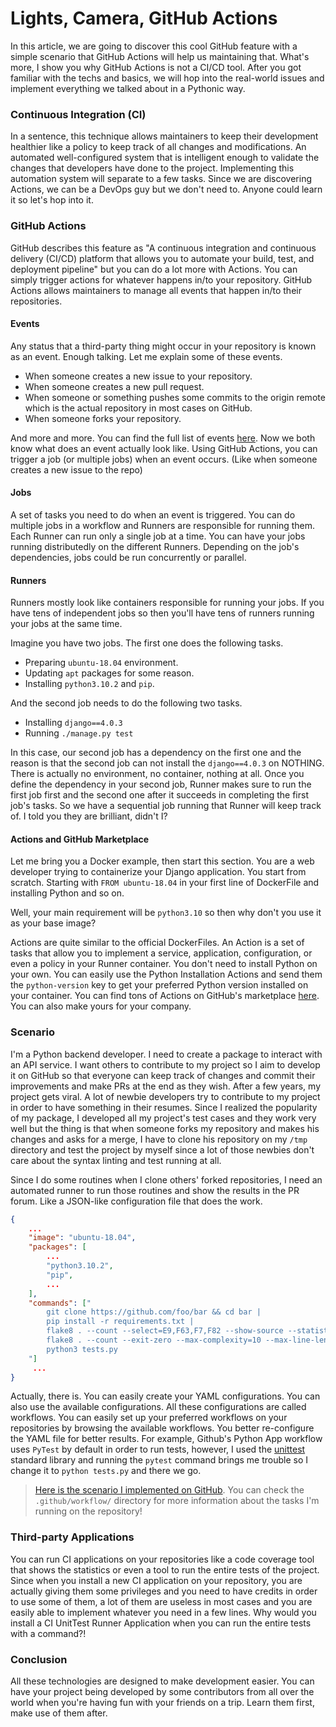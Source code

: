 # Lights, Camera, GitHub Actions

In this article, we are going to discover this cool GitHub feature with a simple scenario that GitHub Actions will help us maintaining that. What's more, I show you why GitHub Actions is not a CI/CD tool. After you got familiar with the techs and basics, we will hop into the real-world issues and implement everything we talked about in a Pythonic way.

### Continuous Integration (CI)
In a sentence, this technique allows maintainers to keep their development healthier like a policy to keep track of all changes and modifications. An automated well-configured system that is intelligent enough to validate the changes that developers have done to the project. Implementing this automation system will separate to a few tasks. Since we are discovering Actions, we can be a DevOps guy but we don't need to. Anyone could learn it so let's hop into it.

### GitHub Actions
GitHub describes this feature as "A continuous integration and continuous delivery (CI/CD) platform that allows you to automate your build, test, and deployment pipeline" but you can do a lot more with Actions. You can simply trigger actions for whatever happens in/to your repository. GitHub Actions allows maintainers to manage all events that happen in/to their repositories.

#### Events
Any status that a third-party thing might occur in your repository is known as an event. Enough talking. Let me explain some of these events.

* When someone creates a new issue to your repository.
* When someone creates a new pull request.
* When someone or something pushes some commits to the origin remote which is the actual repository in most cases on GitHub.
* When someone forks your repository.

And more and more. You can find the full list of events [here](https://docs.github.com/en/actions/using-workflows/events-that-trigger-workflows). Now we both know what does an event actually look like. Using GitHub Actions, you can trigger a job (or multiple jobs) when an event occurs. (Like when someone creates a new issue to the repo)

#### Jobs
A set of tasks you need to do when an event is triggered. You can do multiple jobs in a workflow and Runners are responsible for running them. Each Runner can run only a single job at a time. You can have your jobs running distributedly on the different Runners. Depending on the job's dependencies, jobs could be run concurrently or parallel.

#### Runners
Runners mostly look like containers responsible for running your jobs. If you have tens of independent jobs so then you'll have tens of runners running your jobs at the same time.

Imagine you have two jobs. The first one does the following tasks.

* Preparing `ubuntu-18.04` environment.
* Updating `apt` packages for some reason.
* Installing `python3.10.2` and `pip`.

And the second job needs to do the following two tasks.

* Installing `django==4.0.3`
* Running `./manage.py test`

In this case, our second job has a dependency on the first one and the reason is that the second job can not install the `django==4.0.3` on NOTHING. There is actually no environment, no container, nothing at all. Once you define the dependency in your second job, Runner makes sure to run the first job first and the second one after it succeeds in completing the first job's tasks. So we have a sequential job running that Runner will keep track of. I told you they are brilliant, didn't I?

#### Actions and GitHub Marketplace
Let me bring you a Docker example, then start this section. You are a web developer trying to containerize your Django application. You start from scratch. Starting with `FROM ubuntu-18.04` in your first line of DockerFile and installing Python and so on.

Well, your main requirement will be `python3.10` so then why don't you use it as your base image?

Actions are quite similar to the official DockerFiles. An Action is a set of tasks that allow you to implement a service, application, configuration, or even a policy in your Runner container. You don't need to install Python on your own. You can easily use the Python Installation Actions and send them the `python-version` key to get your preferred Python version installed on your container. You can find tons of Actions on GitHub's marketplace [here](https://github.com/actions). You can also make yours for your company.

### Scenario
I'm a Python backend developer. I need to create a package to interact with an API service. I want others to contribute to my project so I aim to develop it on GitHub so that everyone can keep track of changes and commit their improvements and make PRs at the end as they wish. After a few years, my project gets viral. A lot of newbie developers try to contribute to my project in order to have something in their resumes. Since I realized the popularity of my package, I developed all my project's test cases and they work very well but the thing is that when someone forks my repository and makes his changes and asks for a merge, I have to clone his repository on my `/tmp` directory and test the project by myself since a lot of those newbies don't care about the syntax linting and test running at all.

Since I do some routines when I clone others' forked repositories, I need an automated runner to run those routines and show the results in the PR forum. Like a JSON-like configuration file that does the work.

```json
{
    ...
    "image": "ubuntu-18.04",
    "packages": [
        ...
        "python3.10.2",
        "pip",
        ...
    ],
    "commands": ["
        git clone https://github.com/foo/bar && cd bar |
        pip install -r requirements.txt |
        flake8 . --count --select=E9,F63,F7,F82 --show-source --statistics |
        flake8 . --count --exit-zero --max-complexity=10 --max-line-length=127 --statistics |
        python3 tests.py
    "]
     ...
}
```

Actually, there is. You can easily create your YAML configurations. You can also use the available configurations. All these configurations are called workflows. You can easily set up your preferred workflows on your repositories by browsing the available workflows. You better re-configure the YAML file for better results. For example, Github's Python App workflow uses `PyTest` by default in order to run tests, however, I used the [unittest](https://docs.python.org/3/library/unittest.html) standard library and running the `pytest` command brings me trouble so I change it to `python tests.py` and there we go.

> [Here is the scenario I implemented on GitHub](https://github.com/lnxpy/test-actions). You can check the `.github/workflow/` directory for more information about the tasks I'm running on the repository!

### Third-party Applications
You can run CI applications on your repositories like a code coverage tool that shows the statistics or even a tool to run the entire tests of the project. Since when you install a new CI application on your repository, you are actually giving them some privileges and you need to have credits in order to use some of them, a lot of them are useless in most cases and you are easily able to implement whatever you need in a few lines. Why would you install a CI UnitTest Runner Application when you can run the entire tests with a command?!

### Conclusion
All these technologies are designed to make development easier. You can have your project being developed by some contributors from all over the world when you're having fun with your friends on a trip. Learn them first, make use of them after.